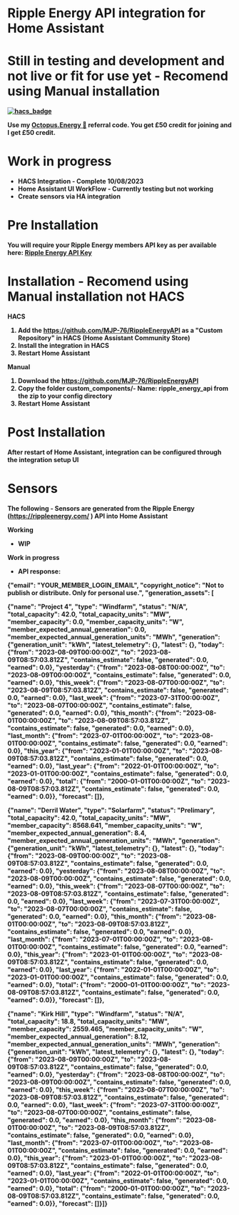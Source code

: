 # <B>Ripple Energy API integration for Home Assistant<B>
# Still in testing and development and not live or fit for use yet - Recomend using Manual installation
[![hacs_badge](https://img.shields.io/badge/HACS-Custom-41BDF5.svg?style=for-the-badge)](https://github.com/hacs/integration)

Use my [Octopus.Energy 🐙](https://share.octopus.energy/iron-moose-196) referral code. You get £50 credit for joining and I get £50 credit.

# Work in progress
- HACS Integration - Complete 10/08/2023
- Home Assistant UI WorkFlow - Currently testing but not working
- Create sensors via HA integration

# Pre Installation
You will require your Ripple Energy members API key as per available here: [Ripple Energy API Key](https://community.rippleenergy.com/new-feature-requests-yyqtfatb/post/ripple-api-yH0cTzuQ4GJMaYV?highlight=l8VWP51eyif7JlZ)

# Installation - Recomend using Manual installation not HACS
<B>HACS<B>
1. Add the https://github.com/MJP-76/RippleEnergyAPI as a "Custom Repository" in HACS (Home Assistant Community Store)
2. Install the integration in HACS
3. Restart Home Assistant

<B>Manual<B>
1. Download the https://github.com/MJP-76/RippleEnergyAPI
2. Copy the folder custom_components/- Name: ripple_energy_api from the zip to your config directory
3. Restart Home Assistant

# Post Installation
After restart of Home Assistant, integration can be configured through the integration setup UI

# Sensors
The following - Sensors are generated from the Ripple Energy (https://rippleenergy.com/ ) API into Home Assistant

<B>Working<B>
- WIP

<B>Work in progress<B>
<B><B>
- API response:

{"email": "YOUR_MEMBER_LOGIN_EMAIL", "copyright_notice": "Not to publish or distribute. Only for personal use.", "generation_assets": [

{"name": "Project 4", "type": "Windfarm", "status": "N/A", "total_capacity": 42.0, "total_capacity_units": "MW", "member_capacity": 0.0, "member_capacity_units": "W", "member_expected_annual_generation": 0.0, "member_expected_annual_generation_units": "MWh", "generation": {"generation_unit": "kWh", "latest_telemetry": {}, "latest": {}, "today": {"from": "2023-08-09T00:00:00Z", "to": "2023-08-09T08:57:03.812Z", "contains_estimate": false, "generated": 0.0, "earned": 0.0}, "yesterday": {"from": "2023-08-08T00:00:00Z", "to": "2023-08-09T00:00:00Z", "contains_estimate": false, "generated": 0.0, "earned": 0.0}, "this_week": {"from": "2023-08-07T00:00:00Z", "to": "2023-08-09T08:57:03.812Z", "contains_estimate": false, "generated": 0.0, "earned": 0.0}, "last_week": {"from": "2023-07-31T00:00:00Z", "to": "2023-08-07T00:00:00Z", "contains_estimate": false, "generated": 0.0, "earned": 0.0}, "this_month": {"from": "2023-08-01T00:00:00Z", "to": "2023-08-09T08:57:03.812Z", "contains_estimate": false, "generated": 0.0, "earned": 0.0}, "last_month": {"from": "2023-07-01T00:00:00Z", "to": "2023-08-01T00:00:00Z", "contains_estimate": false, "generated": 0.0, "earned": 0.0}, "this_year": {"from": "2023-01-01T00:00:00Z", "to": "2023-08-09T08:57:03.812Z", "contains_estimate": false, "generated": 0.0, "earned": 0.0}, "last_year": {"from": "2022-01-01T00:00:00Z", "to": "2023-01-01T00:00:00Z", "contains_estimate": false, "generated": 0.0, "earned": 0.0}, "total": {"from": "2000-01-01T00:00:00Z", "to": "2023-08-09T08:57:03.812Z", "contains_estimate": false, "generated": 0.0, "earned": 0.0}}, "forecast": []}, 

{"name": "Derril Water", "type": "Solarfarm", "status": "Prelimary", "total_capacity": 42.0, "total_capacity_units": "MW", "member_capacity": 8568.641, "member_capacity_units": "W", "member_expected_annual_generation": 8.4, "member_expected_annual_generation_units": "MWh", "generation": {"generation_unit": "kWh", "latest_telemetry": {}, "latest": {}, "today": {"from": "2023-08-09T00:00:00Z", "to": "2023-08-09T08:57:03.812Z", "contains_estimate": false, "generated": 0.0, "earned": 0.0}, "yesterday": {"from": "2023-08-08T00:00:00Z", "to": "2023-08-09T00:00:00Z", "contains_estimate": false, "generated": 0.0, "earned": 0.0}, "this_week": {"from": "2023-08-07T00:00:00Z", "to": "2023-08-09T08:57:03.812Z", "contains_estimate": false, "generated": 0.0, "earned": 0.0}, "last_week": {"from": "2023-07-31T00:00:00Z", "to": "2023-08-07T00:00:00Z", "contains_estimate": false, "generated": 0.0, "earned": 0.0}, "this_month": {"from": "2023-08-01T00:00:00Z", "to": "2023-08-09T08:57:03.812Z", "contains_estimate": false, "generated": 0.0, "earned": 0.0}, "last_month": {"from": "2023-07-01T00:00:00Z", "to": "2023-08-01T00:00:00Z", "contains_estimate": false, "generated": 0.0, "earned": 0.0}, "this_year": {"from": "2023-01-01T00:00:00Z", "to": "2023-08-09T08:57:03.812Z", "contains_estimate": false, "generated": 0.0, "earned": 0.0}, "last_year": {"from": "2022-01-01T00:00:00Z", "to": "2023-01-01T00:00:00Z", "contains_estimate": false, "generated": 0.0, "earned": 0.0}, "total": {"from": "2000-01-01T00:00:00Z", "to": "2023-08-09T08:57:03.812Z", "contains_estimate": false, "generated": 0.0, "earned": 0.0}}, "forecast": []}, 

{"name": "Kirk Hill", "type": "Windfarm", "status": "N/A", "total_capacity": 18.8, "total_capacity_units": "MW", "member_capacity": 2559.465, "member_capacity_units": "W", "member_expected_annual_generation": 8.12, "member_expected_annual_generation_units": "MWh", "generation": {"generation_unit": "kWh", "latest_telemetry": {}, "latest": {}, "today": {"from": "2023-08-09T00:00:00Z", "to": "2023-08-09T08:57:03.812Z", "contains_estimate": false, "generated": 0.0, "earned": 0.0}, "yesterday": {"from": "2023-08-08T00:00:00Z", "to": "2023-08-09T00:00:00Z", "contains_estimate": false, "generated": 0.0, "earned": 0.0}, "this_week": {"from": "2023-08-07T00:00:00Z", "to": "2023-08-09T08:57:03.812Z", "contains_estimate": false, "generated": 0.0, "earned": 0.0}, "last_week": {"from": "2023-07-31T00:00:00Z", "to": "2023-08-07T00:00:00Z", "contains_estimate": false, "generated": 0.0, "earned": 0.0}, "this_month": {"from": "2023-08-01T00:00:00Z", "to": "2023-08-09T08:57:03.812Z", "contains_estimate": false, "generated": 0.0, "earned": 0.0}, "last_month": {"from": "2023-07-01T00:00:00Z", "to": "2023-08-01T00:00:00Z", "contains_estimate": false, "generated": 0.0, "earned": 0.0}, "this_year": {"from": "2023-01-01T00:00:00Z", "to": "2023-08-09T08:57:03.812Z", "contains_estimate": false, "generated": 0.0, "earned": 0.0}, "last_year": {"from": "2022-01-01T00:00:00Z", "to": "2023-01-01T00:00:00Z", "contains_estimate": false, "generated": 0.0, "earned": 0.0}, "total": {"from": "2000-01-01T00:00:00Z", "to": "2023-08-09T08:57:03.812Z", "contains_estimate": false, "generated": 0.0, "earned": 0.0}}, "forecast":  []}]}
